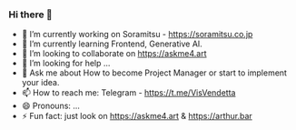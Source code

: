 ### Hi there 👋

- 🔭 I’m currently working on Soramitsu - https://soramitsu.co.jp
- 🌱 I’m currently learning Frontend, Generative AI.
- 👯 I’m looking to collaborate on https://askme4.art
- 🤔 I’m looking for help ...
- 💬 Ask me about How to become Project Manager or start to implement your idea.
- 📫 How to reach me: Telegram - https://t.me/VisVendetta
- 😄 Pronouns: ...
- ⚡ Fun fact: just look on https://askme4.art & https://arthur.bar

<!--
**Victorius/Victorius** is a ✨ _special_ ✨ repository because its `README.md` (this file) appears on your GitHub profile.

Here are some ideas to get you started:

- 🔭 I’m currently working on Soramitsu - https://soramitsu.co.jp
- 🌱 I’m currently learning ...
- 👯 I’m looking to collaborate on ...
- 🤔 I’m looking for help with 
- 💬 Ask me about How to become Project Manager or start to implement your idea.
- 📫 How to reach me: Telegram - https://t.me/VisVendetta
- 😄 Pronouns: ...
- ⚡ Fun fact: ...
-->
